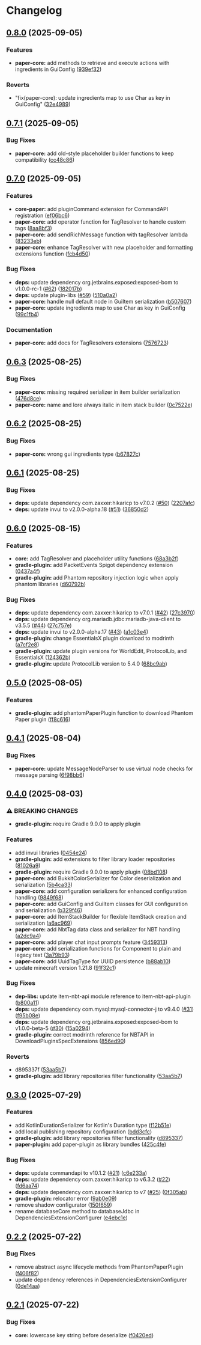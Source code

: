 # Changelog

## [0.8.0](https://github.com/tozydev/phantom/compare/v0.7.1...v0.8.0) (2025-09-05)


### Features

* **paper-core:** add methods to retrieve and execute actions with ingredients in GuiConfig ([939ef32](https://github.com/tozydev/phantom/commit/939ef3203fd293f918fde8da9caf44f2d904f557))


### Reverts

* "fix(paper-core): update ingredients map to use Char as key in GuiConfig" ([32e4989](https://github.com/tozydev/phantom/commit/32e49893a41ca85afca20044c09c421021513ef5))

## [0.7.1](https://github.com/tozydev/phantom/compare/v0.7.0...v0.7.1) (2025-09-05)


### Bug Fixes

* **paper-core:** add old-style placeholder builder functions to keep compatibility ([cc48c86](https://github.com/tozydev/phantom/commit/cc48c8620d943ba1f940cbdb89f8ac6a91f83656))

## [0.7.0](https://github.com/tozydev/phantom/compare/v0.6.3...v0.7.0) (2025-09-05)


### Features

* **core-paper:** add pluginCommand extension for CommandAPI registration ([ef06bc6](https://github.com/tozydev/phantom/commit/ef06bc6e112bb3f2205367c92d9158a0c179dae6))
* **paper-core:** add operator function for TagResolver to handle custom tags ([8aa8bf3](https://github.com/tozydev/phantom/commit/8aa8bf378a4bcbdebac99ade1527f33d0848e643))
* **paper-core:** add sendRichMessage function with tagResolver lambda ([83233eb](https://github.com/tozydev/phantom/commit/83233ebce12016583c4b0e7f506d482a6b4bce5c))
* **paper-core:** enhance TagResolver with new placeholder and formatting extensions function ([fcb4d50](https://github.com/tozydev/phantom/commit/fcb4d50ef30d5c98d4a7419d3c58a0d6345b83f9))


### Bug Fixes

* **deps:** update dependency org.jetbrains.exposed:exposed-bom to v1.0.0-rc-1 ([#62](https://github.com/tozydev/phantom/issues/62)) ([182017b](https://github.com/tozydev/phantom/commit/182017b6d91ce97971eb6840e6280b6f59d8a02d))
* **deps:** update plugin-libs ([#59](https://github.com/tozydev/phantom/issues/59)) ([510a0a2](https://github.com/tozydev/phantom/commit/510a0a23505ebeb2e2b56338fae8ccc4a47da060))
* **paper-core:** handle null default node in GuiItem serialization ([b507607](https://github.com/tozydev/phantom/commit/b507607fe61393daed5a30cf437cf6c7d8b04dfb))
* **paper-core:** update ingredients map to use Char as key in GuiConfig ([99c1fb4](https://github.com/tozydev/phantom/commit/99c1fb4be60c1f3cecc678f339d608c13c15b707))


### Documentation

* **paper-core:** add docs for TagResolvers extensions ([7576723](https://github.com/tozydev/phantom/commit/75767234e2ab5346e4afc058380fac91e7c3cace))

## [0.6.3](https://github.com/tozydev/phantom/compare/v0.6.2...v0.6.3) (2025-08-25)


### Bug Fixes

* **paper-core:** missing required serializer in item builder serialization ([476d8ce](https://github.com/tozydev/phantom/commit/476d8ce0405b29b760417dd72504f78d84e309e5))
* **paper-core:** name and lore always italic in item stack builder ([0c7522e](https://github.com/tozydev/phantom/commit/0c7522e19165847643341545f24df294ca68591f))

## [0.6.2](https://github.com/tozydev/phantom/compare/v0.6.1...v0.6.2) (2025-08-25)


### Bug Fixes

* **paper-core:** wrong gui ingredients type ([b67827c](https://github.com/tozydev/phantom/commit/b67827cbf3c4f4ce43eabb5ce6832c162b6e6295))

## [0.6.1](https://github.com/tozydev/phantom/compare/v0.6.0...v0.6.1) (2025-08-25)


### Bug Fixes

* **deps:** update dependency com.zaxxer:hikaricp to v7.0.2 ([#50](https://github.com/tozydev/phantom/issues/50)) ([2207afc](https://github.com/tozydev/phantom/commit/2207afcf113cb1fa83bd46005d65a8aa3c05574c))
* **deps:** update invui to v2.0.0-alpha.18 ([#51](https://github.com/tozydev/phantom/issues/51)) ([36850d2](https://github.com/tozydev/phantom/commit/36850d22a4cdb94a61829f344222007c92e36227))

## [0.6.0](https://github.com/tozydev/phantom/compare/v0.5.0...v0.6.0) (2025-08-15)


### Features

* **core:** add TagResolver and placeholder utility functions ([68a3b2f](https://github.com/tozydev/phantom/commit/68a3b2f378be88648b3ecac4e3eee646358e4283))
* **gradle-plugin:** add PacketEvents Spigot dependency extension ([0437a4f](https://github.com/tozydev/phantom/commit/0437a4f4900df0313f7727e0914705de0218f978))
* **gradle-plugin:** add Phantom repository injection logic when apply phantom libraries ([d60792b](https://github.com/tozydev/phantom/commit/d60792bcb856448800c83d36ff7f04802b86fa72))


### Bug Fixes

* **deps:** update dependency com.zaxxer:hikaricp to v7.0.1 ([#42](https://github.com/tozydev/phantom/issues/42)) ([27c3970](https://github.com/tozydev/phantom/commit/27c3970fc3d5cb52eb6a217e8f4052f2745e50ec))
* **deps:** update dependency org.mariadb.jdbc:mariadb-java-client to v3.5.5 ([#44](https://github.com/tozydev/phantom/issues/44)) ([27c757e](https://github.com/tozydev/phantom/commit/27c757e16abee20fb997e1b7a03321ccefc6fec1))
* **deps:** update invui to v2.0.0-alpha.17 ([#43](https://github.com/tozydev/phantom/issues/43)) ([a1c03e4](https://github.com/tozydev/phantom/commit/a1c03e4956159039463739a2ca0af6c0ce0c714e))
* **gradle-plugin:** change EssentialsX plugin download to modrinth ([a7cf2e8](https://github.com/tozydev/phantom/commit/a7cf2e87cdd3cef292f80aec61bff14a4ac1070d))
* **gradle-plugin:** update plugin versions for WorldEdit, ProtocolLib, and EssentialsX ([124362b](https://github.com/tozydev/phantom/commit/124362b456600791e6b839a85fb236ac786fdd54))
* **gradle-plugin:** update ProtocolLib version to 5.4.0 ([68bc9ab](https://github.com/tozydev/phantom/commit/68bc9ab44dfd440b75d35bf67746c7ef4e022a9f))

## [0.5.0](https://github.com/tozydev/phantom/compare/v0.4.1...v0.5.0) (2025-08-05)


### Features

* **gradle-plugin:** add phantomPaperPlugin function to download Phantom Paper plugin ([ff8c616](https://github.com/tozydev/phantom/commit/ff8c616007c65714515cf28691cd7ba8e4bbd2ea))

## [0.4.1](https://github.com/tozydev/phantom/compare/v0.4.0...v0.4.1) (2025-08-04)


### Bug Fixes

* **paper-core:** update MessageNodeParser to use virtual node checks for message parsing ([6f98bb6](https://github.com/tozydev/phantom/commit/6f98bb6b0479318300bcc8cab293294b9cabbd46))

## [0.4.0](https://github.com/tozydev/phantom/compare/v0.3.0...v0.4.0) (2025-08-03)


### ⚠ BREAKING CHANGES

* **gradle-plugin:** require Gradle 9.0.0 to apply plugin

### Features

* add invui libraries ([0454e24](https://github.com/tozydev/phantom/commit/0454e2469d347c714b260ee8c96d96ad74623f9e))
* **gradle-plugin:** add extensions to filter library loader repositories ([81026a9](https://github.com/tozydev/phantom/commit/81026a9a82cb8e555c550f8491fc64878513f419))
* **gradle-plugin:** require Gradle 9.0.0 to apply plugin ([08bd108](https://github.com/tozydev/phantom/commit/08bd10886736fca258e0943e5077ae2a7e413a58))
* **paper-core:** add BukkitColorSerializer for Color deserialization and serialization ([5b4ca33](https://github.com/tozydev/phantom/commit/5b4ca339303d8baa275b1e0608cceffaf8c1404f))
* **paper-core:** add configuration serializers for enhanced configuration handling ([9849f68](https://github.com/tozydev/phantom/commit/9849f68e84ef080d1b065cc5f495db447b6c7773))
* **paper-core:** add GuiConfig and GuiItem classes for GUI configuration and serialization ([b329f46](https://github.com/tozydev/phantom/commit/b329f462527a0e920ad3f135edf424ab3e9195da))
* **paper-core:** add ItemStackBuilder for flexible ItemStack creation and serialization ([a6ac969](https://github.com/tozydev/phantom/commit/a6ac96954c38277d9a26ea1eee8989b5927ca061))
* **paper-core:** add NbtTag data class and serializer for NBT handling ([a2dc9a4](https://github.com/tozydev/phantom/commit/a2dc9a4755215021fc3629b6f99d4f86d4781548))
* **paper-core:** add player chat input prompts feature ([3459313](https://github.com/tozydev/phantom/commit/34593134a4c98bc3d780e7925cdf0fd7fa52c19b))
* **paper-core:** add serialization functions for Component to plain and legacy text ([3a79b93](https://github.com/tozydev/phantom/commit/3a79b938c52ef00976b6ba01e084a19d87d75a59))
* **paper-core:** add UuidTagType for UUID persistence ([b88ab10](https://github.com/tozydev/phantom/commit/b88ab10550c131ff01a8607dac9f033f790c20ad))
* update minecraft version 1.21.8 ([91f32c1](https://github.com/tozydev/phantom/commit/91f32c1dcefdc7450a76bec33d919a47fbb1bf57))


### Bug Fixes

* **dep-libs:** update item-nbt-api module reference to item-nbt-api-plugin ([b800a11](https://github.com/tozydev/phantom/commit/b800a111d8b4fd27b5fd8b0296d7a0cf5e71287c))
* **deps:** update dependency com.mysql:mysql-connector-j to v9.4.0 ([#31](https://github.com/tozydev/phantom/issues/31)) ([f95b08e](https://github.com/tozydev/phantom/commit/f95b08ee103d83caa055b75ca2734ec83cea0c39))
* **deps:** update dependency org.jetbrains.exposed:exposed-bom to v1.0.0-beta-5 ([#30](https://github.com/tozydev/phantom/issues/30)) ([15a0294](https://github.com/tozydev/phantom/commit/15a02947c7b984b6f6ad91021298e405cf296fc4))
* **gradle-plugin:** correct modrinth reference for NBTAPI in DownloadPluginsSpecExtensions ([856ed90](https://github.com/tozydev/phantom/commit/856ed90455d3128130fe614a84fad5d6a6e04b28))


### Reverts

* d895337f ([53aa5b7](https://github.com/tozydev/phantom/commit/53aa5b703578090e078073e16990d027f674f6e1))
* **gradle-plugin:** add library repositories filter functionality ([53aa5b7](https://github.com/tozydev/phantom/commit/53aa5b703578090e078073e16990d027f674f6e1))

## [0.3.0](https://github.com/tozydev/phantom/compare/v0.2.2...v0.3.0) (2025-07-29)


### Features

* add KotlinDurationSerializer for Kotlin's Duration type ([f12b51e](https://github.com/tozydev/phantom/commit/f12b51e3c3eb104d1409a4e3651390f85d931fc9))
* add local publishing repository configuration ([bdd3cfc](https://github.com/tozydev/phantom/commit/bdd3cfcf9fffe0362b3d2af48d0c50a414d91c15))
* **gradle-plugin:** add library repositories filter functionality ([d895337](https://github.com/tozydev/phantom/commit/d895337f9b0ddfa469fa5fc3b6518db9b5d727e0))
* **paper-plugin:** add paper-plugin as library bundles ([425c4fe](https://github.com/tozydev/phantom/commit/425c4fe701ed1e9021b6d1201e7d01f269d268df))


### Bug Fixes

* **deps:** update commandapi to v10.1.2 ([#21](https://github.com/tozydev/phantom/issues/21)) ([c6e233a](https://github.com/tozydev/phantom/commit/c6e233a9653f643f857009619bcdbffb21e7c958))
* **deps:** update dependency com.zaxxer:hikaricp to v6.3.2 ([#22](https://github.com/tozydev/phantom/issues/22)) ([fd6aa74](https://github.com/tozydev/phantom/commit/fd6aa748825379563743d86bc4a3ff25bdb389a6))
* **deps:** update dependency com.zaxxer:hikaricp to v7 ([#25](https://github.com/tozydev/phantom/issues/25)) ([0f305ab](https://github.com/tozydev/phantom/commit/0f305ab91417636a94203d5fff28e51a3910dc44))
* **gradle-plugin:** relocator error ([9ab0e09](https://github.com/tozydev/phantom/commit/9ab0e09095e8f9f7f555c38afa88aafdcb25f33a))
* remove shadow configurator ([150f659](https://github.com/tozydev/phantom/commit/150f6595646c4fcfc6afa77d1b0f2848d1445972))
* rename databaseCore method to databaseJdbc in DependenciesExtensionConfigurer ([e4ebc1e](https://github.com/tozydev/phantom/commit/e4ebc1ea76016fb2df14cc75fc34c809cfc27634))

## [0.2.2](https://github.com/tozydev/phantom/compare/v0.2.1...v0.2.2) (2025-07-22)


### Bug Fixes

* remove abstract async lifecycle methods from PhantomPaperPlugin ([f406f82](https://github.com/tozydev/phantom/commit/f406f828d23a7fa12435351b4dc9eb63bcae1ba1))
* update dependency references in DependenciesExtensionConfigurer ([0de14aa](https://github.com/tozydev/phantom/commit/0de14aa115aacdc136248ee09f35d2722e796b3d))

## [0.2.1](https://github.com/tozydev/phantom/compare/v0.2.0...v0.2.1) (2025-07-22)


### Bug Fixes

* **core:** lowercase key string before deserialize ([f0420ed](https://github.com/tozydev/phantom/commit/f0420ed5208c059bd8851002512c7f81c8fbfbf2))
